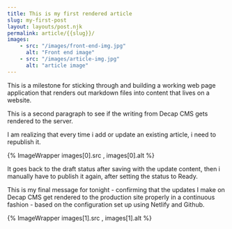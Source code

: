 ```yaml
---
title: This is my first rendered article
slug: my-first-post
layout: layouts/post.njk
permalink: article/{{slug}}/
images:
    - src: "/images/front-end-img.jpg"
      alt: "Front end image"
    - src: "/images/article-img.jpg"
      alt: "article image"
---
```

This is a milestone for sticking through and building a working web page application that renders out markdown files into content that lives on a website.

This is a second paragraph to see if the writing from Decap CMS gets rendered to the server.

I am realizing that every time i add or update an existing article, i need to republish it.

{% ImageWrapper images[0].src , images[0].alt %}

It goes back to the draft status after saving with the update content, then i manually have to publish it again, after setting the status to Ready.

This is my final message for tonight - confirming that the updates I make on Decap CMS get rendered to the production site properly in a continuous fashion - based on the configuration set up using Netlify and Github.


{% ImageWrapper images[1].src , images[1].alt %}
